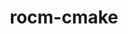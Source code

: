 ---
title: "rocm-cmake"
layout: cache
categories: [package, v0.19]
meta: {"versions": ["5.2.3"], "compilers": ["gcc@=11.1.0"], "oss": ["ubuntu20.04"], "platforms": ["linux"], "targets": ["x86_64"], "stacks": ["e4s"], "num_specs": 2, "num_specs_by_stack": {"e4s": 2}}
spec_details: [{"hash": "5oxrudjjtv3htjq4lwqs5poonu5zu3ck", "compiler": "gcc@=11.1.0", "versions": ["5.2.3"], "os": "ubuntu20.04", "platform": "linux", "target": "x86_64", "variants": ["build_system=cmake", "build_type=Release", "~ipo"], "stacks": ["e4s"], "size": "-", "tarball": "https://binaries.spack.io/releases/v0.19/build_cache/linux-ubuntu20.04-x86_64/gcc-11.1.0/rocm-cmake-5.2.3/linux-ubuntu20.04-x86_64-gcc-11.1.0-rocm-cmake-5.2.3-5oxrudjjtv3htjq4lwqs5poonu5zu3ck.spack"}, {"hash": "oobgn7n44t5btw76ftyl5iryjbdtzo5w", "compiler": "gcc@=11.1.0", "versions": ["5.2.3"], "os": "ubuntu20.04", "platform": "linux", "target": "x86_64", "variants": ["build_system=cmake", "build_type=Release", "~ipo"], "stacks": ["e4s"], "size": "-", "tarball": "https://binaries.spack.io/releases/v0.19/build_cache/linux-ubuntu20.04-x86_64/gcc-11.1.0/rocm-cmake-5.2.3/linux-ubuntu20.04-x86_64-gcc-11.1.0-rocm-cmake-5.2.3-oobgn7n44t5btw76ftyl5iryjbdtzo5w.spack"}]
---